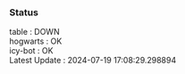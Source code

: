 ### Status


table : DOWN  
hogwarts : OK  
icy-bot : OK  
Latest Update : 2024-07-19 17:08:29.298894
